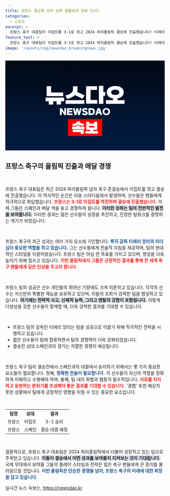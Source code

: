 ```yaml
---
title: 프랑스 결승행 앙리 감독 팬들에게 감동 인사!
categories:
  - 스포츠
excerpt: >
  프랑스 축구 대표팀이 이집트를 3-1로 꺾고 2024 파리올림픽 결승에 진출했습니다! 티에리 앙리 감독 아래 스페인과의 메달 색깔 대결이 벌어지는 이 뜨거운 여름, 승리의 향연이 기대됩니다.
feature_text: >
  프랑스 축구 대표팀이 이집트를 3-1로 꺾고 2024 파리올림픽 결승에 진출했습니다! 티에리 앙리 감독 아래 스페인과의 메달 색깔 대결이 벌어지는 이 뜨거운 여름, 승리의 향연이 기대됩니다.
image: '/assets/img/newsdao_breakingnews.jpg'
---
```


<p><img src="/assets/img/newsdao_breakingnews.jpg" alt="firstkoreanews 속보" /></p>

<h2 data-ke-size="size26">프랑스 축구의 올림픽 진출과 메달 경쟁</h2>

<p data-ke-size="size16">&nbsp;</p>

<p>프랑스 축구 대표팀은 최근 2024 파리올림픽 남자 축구 준결승에서 이집트를 꺾고 결승에 진출했습니다. 이 역사적인 순간은 리옹 스타디움에서 발생하며, 선수들은 팬들에게 적극적으로 화답했습니다. <b><span style="color: #ee2323;">프랑스는 3-1로 이집트를 역전하며 결승에 진출했습니다.</span></b> 이제 그들은 스페인과 메달 색을 놓고 경쟁하게 됩니다. <b><span style="background-color: #21538527;">이러한 성취는 팀의 전반적인 발전을 보여줍니다.</span></b> 이러한 경과는 젊은 선수들의 성장을 촉진하고, 진정한 팀워크를 증명하는 계기가 되었습니다.</p>

<p data-ke-size="size16">&nbsp;</p>

<p>프랑스 축구의 최근 성과는 여러 가지 요소에 기인합니다. <b><span style="color: #1a5490;">특히 감독 티에리 앙리의 리더십이 중요한 역할을 하고 있습니다.</span></b> 그는 선수들에게 전술적 지침을 제공하며, 팀의 현대적인 스타일을 이끌어왔습니다. 프랑스 팀은 야심 찬 목표를 가지고 있으며, 명성을 더욱 높이기 위해 힘쓰고 있습니다. <b><span style="color: #ee2323;">이번 올림픽에서 그들은 긍정적인 결과를 통해 전 세계 축구 팬들에게 깊은 인상을 주고자 합니다.</span></b></p>

<p data-ke-size="size16">&nbsp;</p>

<p>프랑스 팀의 성공은 선수 개인들의 뛰어난 기량에도 크게 의존하고 있습니다. 각각의 선수는 자신만의 특별한 재능을 보유하고 있으며, 이들의 조화가 강력한 팀을 형성하고 있습니다. <b><span style="background-color: #21538527;">여기에는 전략적 사고, 신체적 능력, 그리고 멘탈의 강함이 포함됩니다.</span></b> 이렇게 다양성을 갖춘 선수들이 함께할 때, 더욱 강력한 결과를 기대할 수 있습니다.</p>

<p data-ke-size="size16">&nbsp;</p>

<ul>
    <li>프랑스 팀의 감독인 티에리 앙리는 팀을 성공으로 이끌기 위해 적극적인 전략을 시행하고 있습니다.</li>
    <li>젊은 선수들이 팀에 합류하면서 팀의 경쟁력이 더욱 강화되었습니다.</li>
    <li>결승전 상대 스페인과의 경기는 치열한 경쟁이 예상됩니다.</li>
</ul>

<p data-ke-size="size16">&nbsp;</p>

<p>프랑스 축구 팀이 결승전에서 스페인과의 대결에서 승리하기 위해서는 몇 가지 중요한 요소들이 필요합니다. 첫째, <b><span style="color: #1a5490;">명확한 전술이 필요합니다.</span></b> 각 선수들이 자신의 역할을 정확하게 이해하고 수행해야 하며, 둘째, 팀 내의 화합과 협동이 필수적입니다. <b><span style="color: #ee2323;">서로를 지지하고 응원하는 분위기를 조성해야 좋은 결과를 기대할 수 있습니다.</span></b> '경험' 또한 예상치 못한 상황에서 팀에게 긍정적인 영향을 미칠 수 있는 중요한 요소입니다.</p>

<p data-ke-size="size16">&nbsp;</p>

<table>
    <tr>
        <td style="text-align: center; height: 17px;"><b>팀명</b></td>
        <td style="text-align: center; height: 17px;"><b>상대</b></td>
        <td style="text-align: center; height: 17px;"><b>결과</b></td>
    </tr>
    <tr>
        <td style="text-align: center; height: 17px;">프랑스</td>
        <td style="text-align: center; height: 17px;">이집트</td>
        <td style="text-align: center; height: 17px;">3-1 승리</td>
    </tr>
    <tr>
        <td style="text-align: center; height: 17px;">프랑스</td>
        <td style="text-align: center; height: 17px;">스페인</td>
        <td style="text-align: center; height: 17px;">결승 대결 예정</td>
    </tr>
</table>

<p data-ke-size="size16">&nbsp;</p>

<p>결론적으로, 프랑스 축구 대표팀은 2024 파리올림픽에서 더불어 성장하고 있는 팀으로 주목받고 있습니다.  <b><span style="background-color: #21538527;">이들이 결승에서 어떤 성과를 보여줄지 지켜보는 것이 기대됩니다.</span></b> 국제 무대에서 보여줄 그들의 플레이 스타일과 전략은 많은 축구 팬들에게 큰 흥미를 불러일으킬 것입니다. <b><span style="color: #1a5490;">이번 올림픽은 단순한 경쟁을 넘어, 프랑스 축구의 미래에 대한 희망을 담고 있습니다.</span></b></p>
실시간 뉴스 속보는, <a href="https://newsdao.kr" rel="dofollow">https://newsdao.kr</a>


